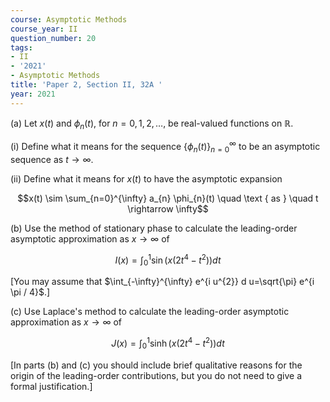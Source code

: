 ```yaml
---
course: Asymptotic Methods
course_year: II
question_number: 20
tags:
- II
- '2021'
- Asymptotic Methods
title: 'Paper 2, Section II, 32A '
year: 2021
---
```




(a) Let $x(t)$ and $\phi_{n}(t)$, for $n=0,1,2, \ldots$, be real-valued functions on $\mathbb{R}$.

(i) Define what it means for the sequence $\left\{\phi_{n}(t)\right\}_{n=0}^{\infty}$ to be an asymptotic sequence as $t \rightarrow \infty$.

(ii) Define what it means for $x(t)$ to have the asymptotic expansion

$$x(t) \sim \sum_{n=0}^{\infty} a_{n} \phi_{n}(t) \quad \text { as } \quad t \rightarrow \infty$$

(b) Use the method of stationary phase to calculate the leading-order asymptotic approximation as $x \rightarrow \infty$ of

$$I(x)=\int_{0}^{1} \sin \left(x\left(2 t^{4}-t^{2}\right)\right) d t$$

[You may assume that $\int_{-\infty}^{\infty} e^{i u^{2}} d u=\sqrt{\pi} e^{i \pi / 4}$.]

(c) Use Laplace's method to calculate the leading-order asymptotic approximation as $x \rightarrow \infty$ of

$$J(x)=\int_{0}^{1} \sinh \left(x\left(2 t^{4}-t^{2}\right)\right) d t$$

[In parts (b) and (c) you should include brief qualitative reasons for the origin of the leading-order contributions, but you do not need to give a formal justification.]